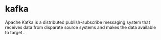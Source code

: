 # kafka
Apache Kafka is a distributed publish-subscribe messaging system that receives data from disparate source systems and makes the data available to target .
